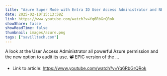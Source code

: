 ```yaml
---
title: "Azure Super Mode with Entra ID User Access Administrator and NEW Logging Ability"
date: 2025-02-10T15:13:58Z
link: https://www.youtube.com/watch?v=Yq6RbGrQRok
showShare: false
showReadTime: false
thumbnail: images/azure.png
tags: ["savilltech.com"]
---
```

A look at the User Access Administrator all powerful Azure permission and the new option to audit its use. 📽️ EPIC version of the ...

- Link to article: https://www.youtube.com/watch?v=Yq6RbGrQRok
